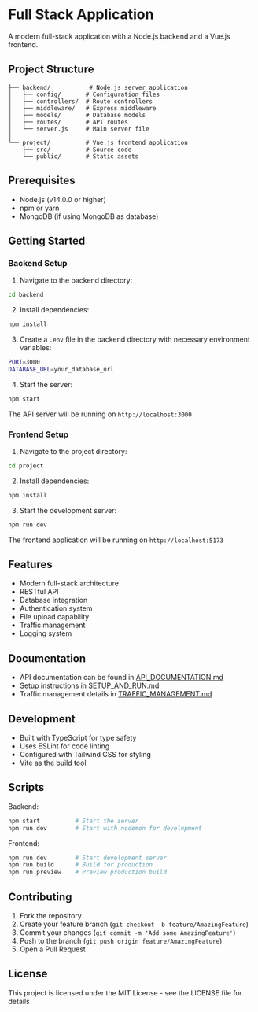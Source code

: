 # Full Stack Application

A modern full-stack application with a Node.js backend and a Vue.js frontend.

## Project Structure

```
├── backend/           # Node.js server application
│   ├── config/       # Configuration files
│   ├── controllers/  # Route controllers
│   ├── middleware/   # Express middleware
│   ├── models/       # Database models
│   ├── routes/       # API routes
│   └── server.js     # Main server file
│
└── project/          # Vue.js frontend application
    ├── src/          # Source code
    └── public/       # Static assets
```

## Prerequisites

- Node.js (v14.0.0 or higher)
- npm or yarn
- MongoDB (if using MongoDB as database)

## Getting Started

### Backend Setup

1. Navigate to the backend directory:
```sh
cd backend
```

2. Install dependencies:
```sh
npm install
```

3. Create a `.env` file in the backend directory with necessary environment variables:
```sh
PORT=3000
DATABASE_URL=your_database_url
```

4. Start the server:
```sh
npm start
```

The API server will be running on `http://localhost:3000`

### Frontend Setup

1. Navigate to the project directory:
```sh
cd project
```

2. Install dependencies:
```sh
npm install
```

3. Start the development server:
```sh
npm run dev
```

The frontend application will be running on `http://localhost:5173`

## Features

- Modern full-stack architecture
- RESTful API
- Database integration
- Authentication system
- File upload capability
- Traffic management
- Logging system

## Documentation

- API documentation can be found in [API_DOCUMENTATION.md](backend/API_DOCUMENTATION.md)
- Setup instructions in [SETUP_AND_RUN.md](backend/SETUP_AND_RUN.md)
- Traffic management details in [TRAFFIC_MANAGEMENT.md](backend/TRAFFIC_MANAGEMENT.md)

## Development

- Built with TypeScript for type safety
- Uses ESLint for code linting
- Configured with Tailwind CSS for styling
- Vite as the build tool

## Scripts

Backend:
```sh
npm start          # Start the server
npm run dev        # Start with nodemon for development
```

Frontend:
```sh
npm run dev        # Start development server
npm run build      # Build for production
npm run preview    # Preview production build
```

## Contributing

1. Fork the repository
2. Create your feature branch (`git checkout -b feature/AmazingFeature`)
3. Commit your changes (`git commit -m 'Add some AmazingFeature'`)
4. Push to the branch (`git push origin feature/AmazingFeature`)
5. Open a Pull Request

## License

This project is licensed under the MIT License - see the LICENSE file for details